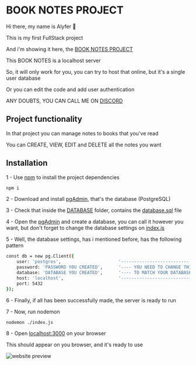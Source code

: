 # BOOK NOTES PROJECT

Hi there, my name is Alyfer 🤗

This is my first FullStack project

And i'm showing it here, the [BOOK NOTES PROJECT](https://github.com/AlyferJT/book_notes/tree/main)

This BOOK NOTES is a localhost server

So, it will only work for you, you can try to host that online, but it's a single user database

Or you can edit the code and add user authentication

ANY DOUBTS, YOU CAN CALL ME ON [DISCORD](https://discord.gg/QvqQQwd27K)

## Project functionality

In that project you can manage notes to books that you've read

You can CREATE, VIEW, EDIT and DELETE all the notes you want

## Installation

1 - Use [npm](https://docs.npmjs.com/downloading-and-installing-node-js-and-npm) to install the project dependencies

```bash
npm i
```

2 - Download and install [pgAdmin](https://www.pgadmin.org/download/), that's the database (PostgreSQL)

3 - Check that inside the [DATABASE](https://github.com/AlyferJT/book_notes/tree/main/DATABASE) folder, contains the [database.sql](https://github.com/AlyferJT/book_notes/blob/main/DATABASE/database.sql) file

4 - Open the [pgAdmin](https://www.pgadmin.org/download/) and create a database, you can call it however you want, but don't forget to change the database settings on [index.js](https://github.com/AlyferJT/book_notes/blob/main/index.js)

5 - Well, the database settings, has i mentioned before, has the following pattern
```bash
const db = new pg.Client({
    user: 'postgres',                      '---------------------------------'
    password: 'PASSWORD YOU CREATED',      '---- YOU NEED TO CHANGE THIS ----'
    database: 'DATABASE YOU CREATED',      '---- TO MATCH YOUR DATABASE  ----'
    host: 'localhost',                     '---------------------------------'
    port: 5432
});
```
6 - Finally, if all has been successfully made, the server is ready to run

7 - Now, run nodemon
```bash
nodemon ./index.js
```
8 - Open [localhost:3000](http://localhost:3000/) on your browser

This should appear on you browser, and it's ready to use

![website preview](https://cdn.discordapp.com/attachments/1208968709087957003/1208969295795589120/image.png?ex=65e53765&is=65d2c265&hm=a955b33827dec53c4cc39cbbccfe7289d5457b211919342fb708f6cb65be8161&)
